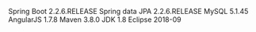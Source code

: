 Spring Boot 2.2.6.RELEASE
Spring data JPA 2.2.6.RELEASE 
MySQL 5.1.45 
AngularJS 1.7.8
Maven 3.8.0
JDK 1.8
Eclipse 2018-09
